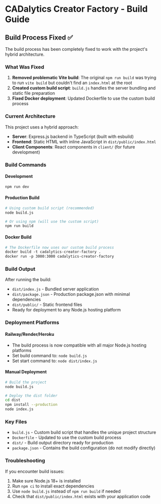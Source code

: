 # CADalytics Creator Factory - Build Guide

## Build Process Fixed ✅

The build process has been completely fixed to work with the project's hybrid architecture.

### What Was Fixed

1. **Removed problematic Vite build**: The original `npm run build` was trying to run `vite build` but couldn't find an `index.html` at the root
2. **Created custom build script**: `build.js` handles the server bundling and static file preparation
3. **Fixed Docker deployment**: Updated Dockerfile to use the custom build process

### Current Architecture

This project uses a hybrid approach:
- **Server**: Express.js backend in TypeScript (built with esbuild)
- **Frontend**: Static HTML with inline JavaScript in `dist/public/index.html`
- **Client Components**: React components in `client/` (for future development)

### Build Commands

#### Development
```bash
npm run dev
```

#### Production Build
```bash
# Using custom build script (recommended)
node build.js

# Or using npm (will use the custom script)
npm run build
```

#### Docker Build
```dockerfile
# The Dockerfile now uses our custom build process
docker build -t cadalytics-creator-factory .
docker run -p 3000:3000 cadalytics-creator-factory
```

### Build Output

After running the build:
- `dist/index.js` - Bundled server application
- `dist/package.json` - Production package.json with minimal dependencies
- `dist/public/` - Static frontend files
- Ready for deployment to any Node.js hosting platform

### Deployment Platforms

#### Railway/Render/Heroku
- The build process is now compatible with all major Node.js hosting platforms
- Set build command to: `node build.js`
- Set start command to: `node dist/index.js`

#### Manual Deployment
```bash
# Build the project
node build.js

# Deploy the dist folder
cd dist
npm install --production
node index.js
```

### Key Files

- `build.js` - Custom build script that handles the unique project structure
- `Dockerfile` - Updated to use the custom build process
- `dist/` - Build output directory ready for production
- `package.json` - Contains the build configuration (do not modify directly)

### Troubleshooting

If you encounter build issues:
1. Make sure Node.js 18+ is installed
2. Run `npm ci` to install exact dependencies
3. Use `node build.js` instead of `npm run build` if needed
4. Check that `dist/public/index.html` exists with your application code